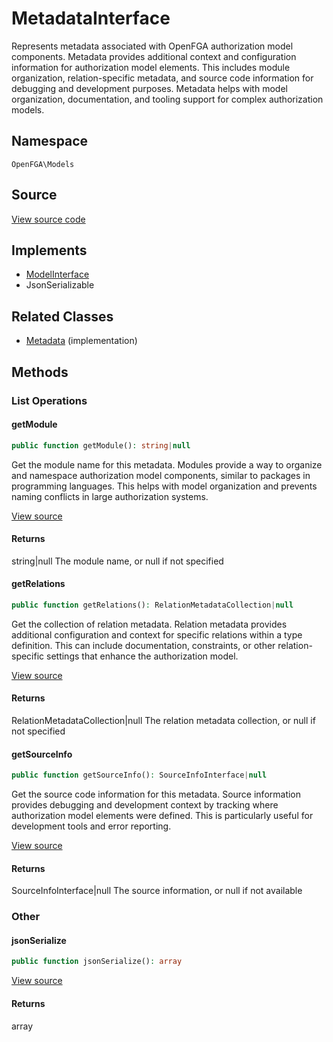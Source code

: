 # MetadataInterface

Represents metadata associated with OpenFGA authorization model components. Metadata provides additional context and configuration information for authorization model elements. This includes module organization, relation-specific metadata, and source code information for debugging and development purposes. Metadata helps with model organization, documentation, and tooling support for complex authorization models.

## Namespace
`OpenFGA\Models`

## Source
[View source code](https://github.com/evansims/openfga-php/blob/main/src/Models/MetadataInterface.php)

## Implements
* [ModelInterface](ModelInterface.md)
* JsonSerializable

## Related Classes
* [Metadata](Models/Metadata.md) (implementation)



## Methods

                                                                        
### List Operations
#### getModule


```php
public function getModule(): string|null
```

Get the module name for this metadata. Modules provide a way to organize and namespace authorization model components, similar to packages in programming languages. This helps with model organization and prevents naming conflicts in large authorization systems.

[View source](https://github.com/evansims/openfga-php/blob/main/src/Models/MetadataInterface.php#L33)


#### Returns
string&#124;null
 The module name, or null if not specified

#### getRelations


```php
public function getRelations(): RelationMetadataCollection|null
```

Get the collection of relation metadata. Relation metadata provides additional configuration and context for specific relations within a type definition. This can include documentation, constraints, or other relation-specific settings that enhance the authorization model.

[View source](https://github.com/evansims/openfga-php/blob/main/src/Models/MetadataInterface.php#L45)


#### Returns
RelationMetadataCollection&#124;null
 The relation metadata collection, or null if not specified

#### getSourceInfo


```php
public function getSourceInfo(): SourceInfoInterface|null
```

Get the source code information for this metadata. Source information provides debugging and development context by tracking where authorization model elements were defined. This is particularly useful for development tools and error reporting.

[View source](https://github.com/evansims/openfga-php/blob/main/src/Models/MetadataInterface.php#L56)


#### Returns
SourceInfoInterface&#124;null
 The source information, or null if not available

### Other
#### jsonSerialize


```php
public function jsonSerialize(): array
```


[View source](https://github.com/evansims/openfga-php/blob/main/src/Models/MetadataInterface.php#L62)


#### Returns
array

